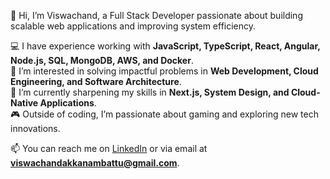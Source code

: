 👋 Hi, I’m Viswachand, a Full Stack Developer passionate about building scalable web applications and improving system efficiency.  

💻 I have experience working with **JavaScript, TypeScript, React, Angular, Node.js, SQL, MongoDB, AWS, and Docker**.  
🚀 I’m interested in solving impactful problems in **Web Development, Cloud Engineering, and Software Architecture**.  
🌱 I’m currently sharpening my skills in **Next.js, System Design, and Cloud-Native Applications**.  
🎮 Outside of coding, I’m passionate about gaming and exploring new tech innovations.  

📫 You can reach me on [LinkedIn](https://www.linkedin.com/in/viswachand) or via email at **viswachandakkanambattu@gmail.com**.
